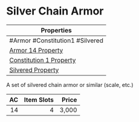 # Silver Chain Armor

| Properties                                                                      |
| ------------------------------------------------------------------------------- |
| #Armor #Constitution1 #Silvered                                                 |
| [Armor 14 Property](../Armor%20Properties/Armor%20X%20Property.md)              |
| [Constitution 1 Property](../Armor%20Properties/Constitution%20X%20Property.md) |
| [Silvered Property](../../../Material%20Properties/Silvered%20Property.md)      |
A set of silvered chain armor or similar (scale, etc.)

|  AC | Item Slots | Price |
| --: | ---------: | ----: |
|  14 |          4 | 3,000 |
